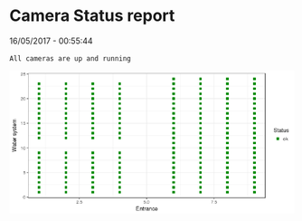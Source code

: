 Camera Status report
================
16/05/2017 - 00:55:44

    All cameras are up and running

![](camreport_files/figure-markdown_github/unnamed-chunk-2-1.png)
